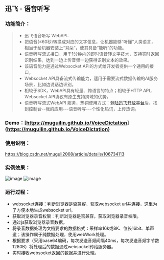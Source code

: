 ## 迅飞 - 语音听写

### 功能简介：

> * 迅飞语音听写 WebAPI:
> * 把语音(≤60秒)转换成对应的文字信息，让机器能够“听懂”人类语言，相当于给机器安装上“耳朵”，使其具备“能听”的功能。
> * 语音听写流式接口，用于1分钟内的即时语音转文字技术，支持实时返回识别结果，达到一边上传音频一边获得识别文本的效果。
> * 该语音能力是通过Websocket API的方式给开发者提供一个通用的接口。
> * Websocket API具备流式传输能力，适用于需要流式数据传输的AI服务场景，比如边说话边识别。
> * 相较于SDK，WebAPI具有轻量、跨语言的特点；相较于HTTP API，Websocket API协议有原生支持跨域的优势。
> * 语音听写流式WebAPI 服务，热词使用方式：<a target="_blank" href="https://www.xfyun.cn" >登陆迅飞开放平台</a>后，找到控制台--我的应用---语音听写---个性化热词，上传热词。



### Demo：[https://muguilin.github.io/VoiceDictation](https://muguilin.github.io/VoiceDictation)



### 使用说明：

<a target="_blank" href="https://blog.csdn.net/muguli2008/article/details/106734113" >https://blog.csdn.net/muguli2008/article/details/106734113</a>



### 实例效果：

![image](https://raw.githubusercontent.com/MuGuiLin/VoiceDictation/master/img/test.png)
![image](https://raw.githubusercontent.com/MuGuiLin/VoiceDictation/master/img/test.gif)



### 运行过程：

* websocket连接：判断浏览器是否兼容，获取websocket url并连接，这里为了方便本地生成websocket url。
* 获取浏览器录音权限：判断浏览器是否兼容，获取浏览器录音权限。
* 通过js获取浏览器录音数据。
* 将录音数据处理为文档要求的数据格式：采样率16k或8K、位长16bit、单声道；该操作属于纯数据处理，使用webWork处理。
* 根据要求（采用base64编码，每次发送音频间隔40ms，每次发送音频字节数1280B）将处理后的数据通过websocket传给服务器。
* 实时接收websocket返回的数据并进行处理。


